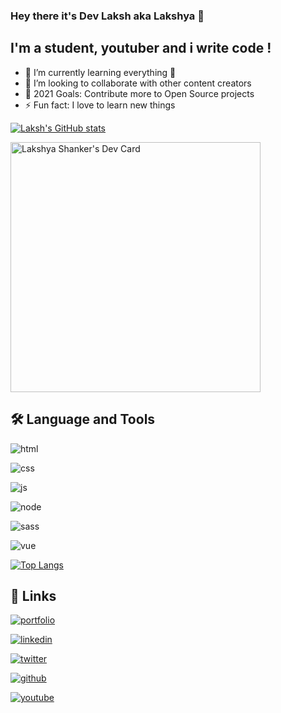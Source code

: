 
### Hey there it's Dev Laksh aka Lakshya 👋

  
## I'm a student, youtuber and i write code !

- 🌱 I’m currently learning everything 🤣
- 👯 I’m looking to collaborate with other content creators
- 🥅 2021 Goals: Contribute more to Open Source projects
- ⚡ Fun fact: I love to learn new things

[![Laksh's GitHub stats](https://github-readme-stats.vercel.app/api?username=dev-laksh)](https://github.com/dev-laksh/github-readme-stats)

<a href="https://app.daily.dev/shankerlaksh37"><img src="https://api.daily.dev/devcards/229ff0cb673b47359994dccc7dd587fe.png?r=ify" width="400" alt="Lakshya Shanker's Dev Card"/></a>

## 🛠 Language and Tools

![html](https://img.shields.io/badge/HTML5-E34F26?style=for-the-badge&logo=html5&logoColor=white)

![css](https://img.shields.io/badge/CSS3-1572B6?style=for-the-badge&logo=css3&logoColor=white)

![js](https://img.shields.io/badge/JavaScript-F7DF1E?style=for-the-badge&logo=javascript&logoColor=black)

![node](https://img.shields.io/badge/Node.js-43853D?style=for-the-badge&logo=node.js&logoColor=white)

![sass](https://img.shields.io/badge/Sass-CC6699?style=for-the-badge&logo=sass&logoColor=white)

![vue](https://img.shields.io/badge/Vue.js-35495E?style=for-the-badge&logo=vue.js&logoColor=4FC08D)


[![Top Langs](https://github-readme-stats.vercel.app/api/top-langs/?username=dev-laksh&layout=compact)](https://github.com/dev-laksh/github-readme-stats)

## 🔗 Links
[![portfolio](https://img.shields.io/badge/my_portfolio-000?style=for-the-badge&logo=ko-fi&logoColor=white)](https://katherinempeterson.com/)

[![linkedin](https://img.shields.io/badge/LinkedIn-0077B5?style=for-the-badge&logo=linkedin&logoColor=white)](https://www.linkedin.com/in/dev-laksh-8700b91a6/)

[![twitter](https://img.shields.io/badge/Twitter-1DA1F2?style=for-the-badge&logo=twitter&logoColor=white)](https://twitter.com/lakshya_shanker)

[![github](https://img.shields.io/badge/GitHub-100000?style=for-the-badge&logo=github&logoColor=white)](https://github.com/dev-laksh)

[![youtube](https://img.shields.io/badge/YouTube-FF0000?style=for-the-badge&logo=youtube&logoColor=white)](https://www.youtube.com/channel/UCeBy2PGvfCb-3S7OXcM2MFA)


  
